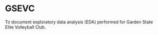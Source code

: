 # GSEVC

To document exploratory data analysis (EDA) performed for Garden State Elite Volleyball Club.
